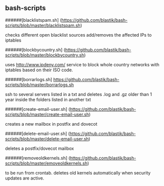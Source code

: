 ##  bash-scripts


######[blacklistspam.sh] (https://github.com/blastik/bash-scripts/blob/master/blacklistspam.sh)

checks different open blacklist sources add/removes the affected IPs to iptables

######[blockbycountry.sh] (https://github.com/blastik/bash-scripts/blob/master/blockbycountry.sh)

uses http://www.ipdeny.com/ service to block whole country networks with iptables based on their ISO code.

######[borrarlogs.sh] https://github.com/blastik/bash-scripts/blob/master/borrarlogs.sh

ssh to several servers listed in a txt and deletes .log and .gz older than 1 year inside the folders listed in another txt

######[create-email-user.sh] (https://github.com/blastik/bash-scripts/blob/master/create-email-user.sh)

creates a new mailbox in postfix and dovecot

######[delete-email-user.sh] (https://github.com/blastik/bash-scripts/blob/master/delete-email-user.sh)

deletes a postfix/dovecot mailbox

######[removeoldkernels.sh] (https://github.com/blastik/bash-scripts/blob/master/emoveoldkernels.sh)

to be run from crontab. deletes old kernels automatically when security updates are active.
